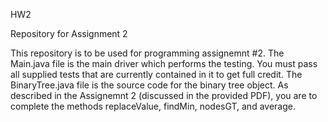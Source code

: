 HW2

Repository for Assignment 2

This repository is to be used for programming assignemnt #2. The Main.java file is the main driver which performs the testing. You must pass all supplied tests that are currently contained in it to get full credit. The BinaryTree.java file is the source code for the binary tree object. As described in the Assignemnt 2 (discussed in the provided PDF), you are to complete the methods replaceValue, findMin, nodesGT, and average.
